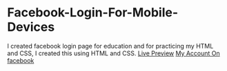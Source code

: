 # Facebook-Login-For-Mobile-Devices
 I created  facebook login page for education and for practicing my HTML and CSS, I created this using HTML and CSS.
[Live Preview](https://facebook-login-for-mobile-devices.vercel.app)
[My Account On facebook](https://facebook.com/iksdev)